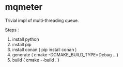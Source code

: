 # mqmeter

Trivial impl of multi-threading queue.

Steps :
1. install python
2. install pip
3. install conan ( pip install conan )
4. generate ( cmake -DCMAKE_BUILD_TYPE=Debug .. )
5. build ( cmake --build . )
